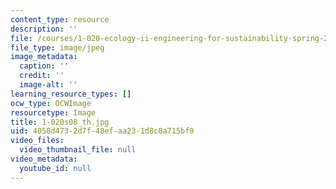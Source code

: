 ```yaml
---
content_type: resource
description: ''
file: /courses/1-020-ecology-ii-engineering-for-sustainability-spring-2008/4058d4732d7f48efaa231d8c8a715bf0_1-020s08_th.jpg
file_type: image/jpeg
image_metadata:
  caption: ''
  credit: ''
  image-alt: ''
learning_resource_types: []
ocw_type: OCWImage
resourcetype: Image
title: 1-020s08_th.jpg
uid: 4058d473-2d7f-48ef-aa23-1d8c8a715bf0
video_files:
  video_thumbnail_file: null
video_metadata:
  youtube_id: null
---
```

